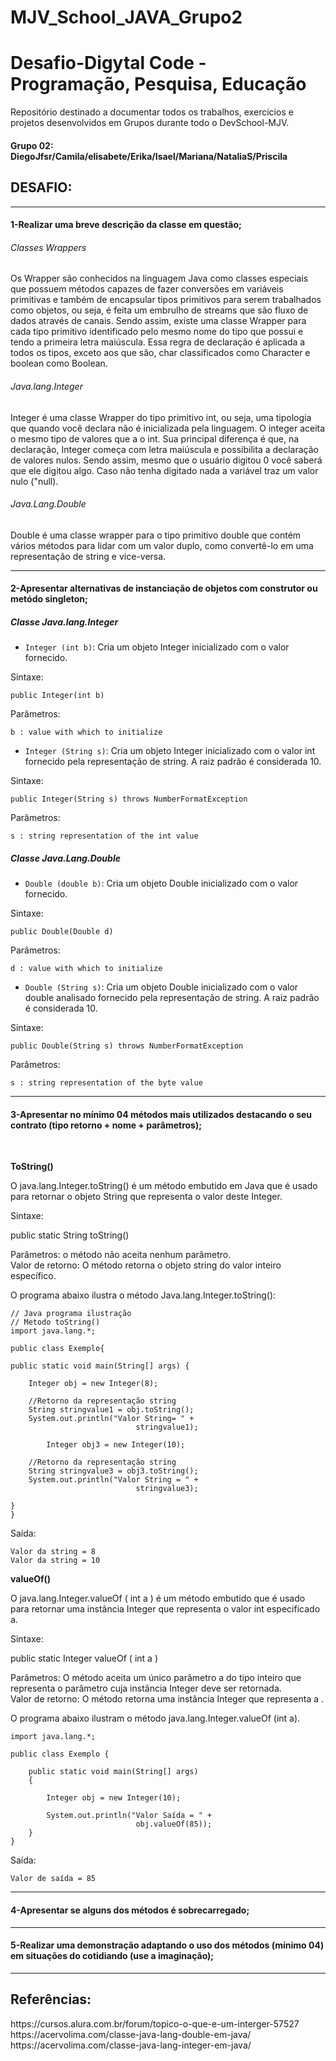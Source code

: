 # MJV_School_JAVA_Grupo2
<h1> Desafio-Digytal Code - Programação, Pesquisa, Educação </h1>
<p>Repositório destinado a documentar todos os trabalhos, exercícios e projetos desenvolvidos em Grupos durante todo o DevSchool-MJV.</p>
<h4>Grupo 02: DiegoJfsr/Camila/elisabete/Erika/Isael/Mariana/NataliaS/Priscila</h4>
<h2>DESAFIO:</h2>

---------------------------------------------------------------------------------------------------------------------------------------------------------------------------------
<h4>1-Realizar uma breve descrição da classe em questão;</h4>
<h6>Classes Wrappers</h6>
<p> 
 	Os Wrapper são conhecidos na linguagem Java como classes especiais que possuem métodos capazes de fazer conversões em variáveis primitivas e também de encapsular tipos primitivos para serem trabalhados como objetos, ou seja, é feita um embrulho de streams que são fluxo de dados através de canais.
	Sendo assim, existe uma classe Wrapper para cada tipo primitivo identificado pelo mesmo nome do tipo que possui e tendo a primeira letra maiúscula. Essa regra de declaração é aplicada a todos os tipos, exceto aos que são, char classificados como Character e boolean como Boolean. 
</p>
<h6>Java.lang.Integer</h6>
<p>
	Integer é uma classe Wrapper do tipo primitivo int, ou seja, uma tipologia que quando você declara não é inicializada pela linguagem. O integer aceita o mesmo tipo de valores que a o int.
	Sua principal diferença é que, na declaração, Integer começa com letra maiúscula e possibilita a declaração de valores nulos. Sendo assim, mesmo que o usuário digitou 0 você saberá que ele digitou algo. Caso não tenha digitado nada a variável traz um valor nulo ("null).
</p>
<h6>Java.Lang.Double</h6>
<p>
 	Double é uma classe wrapper para o tipo primitivo double que contém vários métodos para lidar com um valor duplo, como convertê-lo em uma representação de string e vice-versa.
</p>

---------------------------------------------------------------------------------------------------------------------------------------------------------------------------------
<h4>2-Apresentar alternativas de instanciação de objetos com construtor ou metódo singleton;</h4>
<h5>Classe Java.lang.Integer </h5>

- `Integer (int b)`: Cria um objeto Integer inicializado com o valor fornecido.
<p>Sintaxe:</p>

```
public Integer(int b)
```
Parâmetros:

```
b : value with which to initialize
```

- `Integer (String s)`:  Cria um objeto Integer inicializado com o valor int fornecido pela representação de string. A raiz padrão é considerada 10.

Sintaxe: 
```
public Integer(String s) throws NumberFormatException
```
Parâmetros:
```
s : string representation of the int value 
```
<h5>Classe Java.Lang.Double </h5>

- `Double (double b)`:  Cria um objeto Double inicializado com o valor fornecido. 

Sintaxe:
```
public Double(Double d)
````
Parâmetros: 

```
d : value with which to initialize
```
- `Double (String s)`:  Cria um objeto Double inicializado com o valor double analisado fornecido pela representação de string. A raiz padrão é considerada 10. 

Sintaxe:

```
public Double(String s) throws NumberFormatException
```
Parâmetros:

```
s : string representation of the byte value 
```

---------------------------------------------------------------------------------------------------------------------------------------------------------------------------------
<h4>3-Apresentar no mínimo 04 métodos mais utilizados destacando o seu contrato (tipo retorno + nome + parâmetros);</h4>

<br>

**ToString()**
<p> O java.lang.Integer.toString() é um método embutido em Java que é usado para retornar o objeto String que representa o valor deste Integer.</p>

Sintaxe:

public static String toString()

Parâmetros: o método não aceita nenhum parâmetro.
<br> Valor de retorno: O método retorna o objeto string do valor inteiro específico.

O programa abaixo ilustra o método Java.lang.Integer.toString():
```
// Java programa ilustração
// Metodo toString() 
import java.lang.*;
  
public class Exemplo{
  
public static void main(String[] args) {
  
    Integer obj = new Integer(8);
      
    //Retorno da representação string  
    String stringvalue1 = obj.toString();
    System.out.println("Valor String= " + 
                            stringvalue1);
      
        Integer obj3 = new Integer(10);
      
    //Retorno da representação string
    String stringvalue3 = obj3.toString();
    System.out.println("Valor String = " + 
                            stringvalue3);
      
}
}
````
Saída:

```
Valor da string = 8
Valor da string = 10

```

**valueOf()**

<p> O java.lang.Integer.valueOf ( int a ) é um método embutido que é usado para retornar uma instância Integer que representa o valor int especificado a. </p>

Sintaxe:

public static Integer valueOf ( int a )

Parâmetros: O método aceita um único parâmetro a do tipo inteiro que representa o parâmetro cuja instância Integer deve ser retornada.
<br>Valor de retorno: O método retorna uma instância Integer que representa a .


O programa abaixo ilustram o método java.lang.Integer.valueOf (int a). 

```
import java.lang.*;
  
public class Exemplo {
  
    public static void main(String[] args)
    {
  
        Integer obj = new Integer(10);
  
        System.out.println("Valor Saída = " + 
                            obj.valueOf(85));
    }
}

```
Saída:

```
Valor de saída = 85
```
---------------------------------------------------------------------------------------------------------------------------------------------------------------------------------
<h4>4-Apresentar se alguns dos métodos é sobrecarregado;</h4>


---------------------------------------------------------------------------------------------------------------------------------------------------------------------------------
<h4>5-Realizar uma demonstração adaptando o uso dos métodos (mínimo 04) em situações do cotidiando (use a imaginação);</h4>


---------------------------------------------------------------------------------------------------------------------------------------------------------------------------------
<h2>Referências:</h2>
https://cursos.alura.com.br/forum/topico-o-que-e-um-interger-57527
<br>https://acervolima.com/classe-java-lang-double-em-java/
<br>https://acervolima.com/classe-java-lang-integer-em-java/


